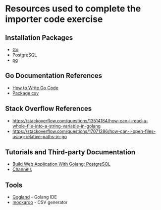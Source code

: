 # Resources used to complete the importer code exercise

## Installation Packages
* [Go](https://golang.org/doc/install?download=go1.9.1.darwin-amd64.pkg)
* [PostgreSQL](http://braumeister.org/formula/postgresql)
* [pg](https://github.com/lib/pq)

## Go Documentation References
* [How to Write Go Code](https://golang.org/doc/code.html)
* [Package csv](https://golang.org/pkg/encoding/csv/)

## Stack Overflow References
* https://stackoverflow.com/questions/13514184/how-can-i-read-a-whole-file-into-a-string-variable-in-golang
* https://stackoverflow.com/questions/17071286/how-can-i-open-files-using-relative-paths-in-go

## Tutorials and Third-party Documentation
* [Build Web Application With Golang: PostgreSQL](https://astaxie.gitbooks.io/build-web-application-with-golang/content/en/05.4.html)
* [Channels](https://gobyexample.com/channels)

## Tools
* [Gogland](https://www.jetbrains.com/go/) - Golang IDE
* [mockaroo](https://www.mockaroo.com) - CSV generator
